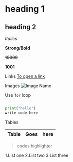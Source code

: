 # heading 1
## heading 2

_Italics_

**Strong/Bold**

~~10000~~

**1001**

Links
[To open a link](www.google.com"GOOGLE")

Images
![Image Name](https://www.theverge.com/tldr/22289657/never-gonna-give-you-up-4k)

Use `for` loop

```python

print("hello")
write code here

```

Tables

|Table|Goes|here|
|---|---|---|

>codes highlighter

1.List one
2.List two
3.List three



